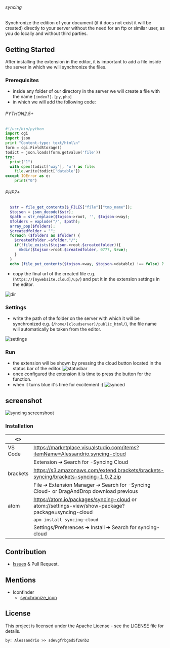 ###### syncing

Synchronize the edition of your document (if it does not exist it will be created) directly to your server without the need for an ftp or similar user, as you do locally and without third parties.

## Getting Started

After installing the extension in the editor, it is important to add a file inside the server in which we will synchronize the files.

### Prerequisites

 - inside any folder of our directory in the server we will create a file with the name `[index?].[py,php]`
 - in which we will add the following code:
 ###### PYTHON2.5+
 ```python
 #!/usr/bin/python
 import cgi
 import json
 print "Content-type: text/html\n"
 form = cgi.FieldStorage()
 todict = json.loads(form.getvalue('file'))
 try:
   print("1")
   with open(todict['way'], 'w') as file:
     file.write(todict['datable'])
 except IOError as e:
     print("0")
```
###### PHP7+
```php
  $str = file_get_contents($_FILES["file"]["tmp_name"]);
  $tojson = json_decode($str);
  $path = str_replace($tojson->root, '', $tojson->way);
  $folders = explode("/", $path);
  array_pop($folders);
  $createdfolder = "";
  foreach ($folders as $folder) {
    $createdfolder.=$folder."/";
    if(!file_exists($tojson->root.$createdfolder)){
      mkdir($tojson->root.$createdfolder, 0777, true);
    }
  }
  echo (file_put_contents($tojson->way, $tojson->datable) !== false) ? 1 : 0;
 ```
 - copy the final url of the created file e.g. (`https://[mywebsite.cloud]/up/`) and put it in the extension settings in the editor.

![dir](https://github.com/alessandrio/syncing-cloud/blob/master/ss/vs/3.jpg?raw=true)

### Settings

 - write the path of the folder on the server with which it will be synchronized e.g. (`/home/[cloudserver]/public_html/`), the file name will automatically be taken from the editor.

![settings](https://github.com/alessandrio/syncing-cloud/blob/master/ss/vs/4.png?raw=true)

### Run

 - the extension will be shown by pressing the cloud button located in the status bar of the editor.
![statusbar](https://github.com/alessandrio/syncing-cloud/blob/master/ss/vs/1.png?raw=true)
 - once configured the extension it is time to press the button for the function.
 - when it turns blue it's time for excitement :)
![synced](https://github.com/alessandrio/syncing-cloud/blob/master/ss/vs/5.png?raw=true)

## screenshot

![syncing screenshoot](https://github.com/alessandrio/syncing-cloud/raw/master/ss/atom-screenshot.png?raw=true)

### Installation
|     <>    |                                                                   |
|-----------|-------------------------------------------------------------------|
|  VS Code  | https://marketplace.visualstudio.com/items?itemName=Alessandrio.syncing-cloud
|           | Extension ➔ Search for -Syncing Cloud
|  brackets | https://s3.amazonaws.com/extend.brackets/brackets-syncing/brackets-syncing-1.0.2.zip
|           | File ➔ Extension Manager ➔ Search for -Syncing Cloud- or DragAndDrop download previous
|  atom     | https://atom.io/packages/syncing-cloud or atom://settings-view/show-package?package=syncing-cloud
|           | ```apm install syncing-cloud```
|           | Settings/Preferences ➔ Install ➔ Search for syncing-cloud

## Contribution
 - [Issues](https://github.com/alessandrio/syncing-cloud/issues) & Pull Request.

## Mentions
 - Iconfinder
   - [synchronize_icon](https://www.iconfinder.com/icons/4265043/cloud_refresh_reload_sync_synchronize_icon)

## License

This project is licensed under the Apache License - see the [LICENSE](https://github.com/alessandrio/syncing-cloud/blob/master/LICENSE) file for details.
 ```
 by: Alessandrio >> sdevgfrbg6d5f26nb2
 ```
